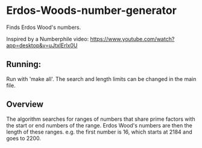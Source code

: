 # Erdos-Woods-number-generator
Finds Erdos Wood's numbers.

Inspired by a Numberphile video:
https://www.youtube.com/watch?app=desktop&v=uJtxlErlx0U

## Running:
Run with 'make all'. The search and length limits can be changed in the main file.

## Overview
The algorithm searches for ranges of numbers that share prime factors with the start or end numbers of the range. Erdos Wood's numbers are then the length of these ranges. e.g. the first number is 16, which starts at 2184 and goes to 2200.
